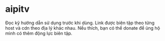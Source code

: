 # aipitv
Đọc kỹ hướng dẫn sử dụng trước khi dùng.
Link được biên tập theo từng host và cdn theo địa lý khác nhau.
Nếu thích, bạn có thể donate để ủng hộ mình có thêm động lực biên tập.
